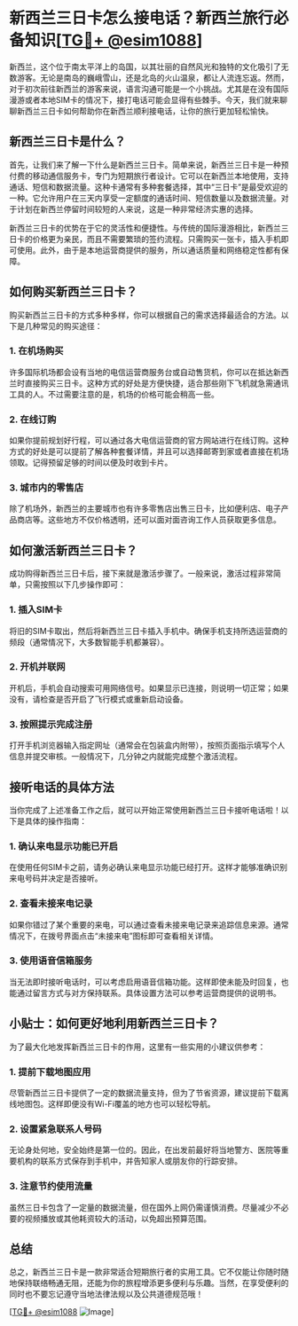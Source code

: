 # 新西兰三日卡怎么接电话？新西兰旅行必备知识[[TG💪+ @esim1088](https://t.me/s/esim1088)]

新西兰，这个位于南太平洋上的岛国，以其壮丽的自然风光和独特的文化吸引了无数游客。无论是南岛的巍峨雪山，还是北岛的火山温泉，都让人流连忘返。然而，对于初次前往新西兰的游客来说，语言沟通可能是一个小挑战。尤其是在没有国际漫游或者本地SIM卡的情况下，接打电话可能会显得有些棘手。今天，我们就来聊聊新西兰三日卡如何帮助你在新西兰顺利接电话，让你的旅行更加轻松愉快。

## 新西兰三日卡是什么？

首先，让我们来了解一下什么是新西兰三日卡。简单来说，新西兰三日卡是一种预付费的移动通信服务卡，专门为短期旅行者设计。它可以在新西兰本地使用，支持通话、短信和数据流量。这种卡通常有多种套餐选择，其中“三日卡”是最受欢迎的一种。它允许用户在三天内享受一定额度的通话时间、短信数量以及数据流量。对于计划在新西兰停留时间较短的人来说，这是一种非常经济实惠的选择。

新西兰三日卡的优势在于它的灵活性和便捷性。与传统的国际漫游相比，新西兰三日卡的价格更为亲民，而且不需要繁琐的签约流程。只需购买一张卡，插入手机即可使用。此外，由于是本地运营商提供的服务，所以通话质量和网络稳定性都有保障。

## 如何购买新西兰三日卡？

购买新西兰三日卡的方式多种多样，你可以根据自己的需求选择最适合的方法。以下是几种常见的购买途径：

### 1. 在机场购买

许多国际机场都会设有当地的电信运营商服务台或自动售货机，你可以在抵达新西兰时直接购买三日卡。这种方式的好处是方便快捷，适合那些刚下飞机就急需通讯工具的人。不过需要注意的是，机场的价格可能会稍高一些。

### 2. 在线订购

如果你提前规划好行程，可以通过各大电信运营商的官方网站进行在线订购。这种方式的好处是可以提前了解各种套餐详情，并且可以选择邮寄到家或者直接在机场领取。记得预留足够的时间以便及时收到卡片。

### 3. 城市内的零售店

除了机场外，新西兰的主要城市也有许多零售店出售三日卡，比如便利店、电子产品商店等。这些地方不仅价格透明，还可以面对面咨询工作人员获取更多信息。

## 如何激活新西兰三日卡？

成功购得新西兰三日卡后，接下来就是激活步骤了。一般来说，激活过程非常简单，只需按照以下几步操作即可：

### 1. 插入SIM卡

将旧的SIM卡取出，然后将新西兰三日卡插入手机中。确保手机支持所选运营商的频段（通常情况下，大多数智能手机都兼容）。

### 2. 开机并联网

开机后，手机会自动搜索可用网络信号。如果显示已连接，则说明一切正常；如果没有，请检查是否开启了飞行模式或重新启动设备。

### 3. 按照提示完成注册

打开手机浏览器输入指定网址（通常会在包装盒内附带），按照页面指示填写个人信息并提交审核。一般情况下，几分钟之内就能完成整个激活流程。

## 接听电话的具体方法

当你完成了上述准备工作之后，就可以开始正常使用新西兰三日卡接听电话啦！以下是具体的操作指南：

### 1. 确认来电显示功能已开启

在使用任何SIM卡之前，请务必确认来电显示功能已经打开。这样才能够准确识别来电号码并决定是否接听。

### 2. 查看未接来电记录

如果你错过了某个重要的来电，可以通过查看未接来电记录来追踪信息来源。通常情况下，在拨号界面点击“未接来电”图标即可查看相关详情。

### 3. 使用语音信箱服务

当无法即时接听电话时，可以考虑启用语音信箱功能。这样即使未能及时回复，也能通过留言方式与对方保持联系。具体设置方法可以参考运营商提供的说明书。

## 小贴士：如何更好地利用新西兰三日卡？

为了最大化地发挥新西兰三日卡的作用，这里有一些实用的小建议供参考：

### 1. 提前下载地图应用

尽管新西兰三日卡提供了一定的数据流量支持，但为了节省资源，建议提前下载离线地图包。这样即便没有Wi-Fi覆盖的地方也可以轻松导航。

### 2. 设置紧急联系人号码

无论身处何地，安全始终是第一位的。因此，在出发前最好将当地警方、医院等重要机构的联系方式保存到手机中，并告知家人或朋友你的行踪安排。

### 3. 注意节约使用流量

虽然三日卡包含了一定量的数据流量，但在国外上网仍需谨慎消费。尽量减少不必要的视频播放或其他耗资较大的活动，以免超出预算范围。

## 总结

总之，新西兰三日卡是一款非常适合短期旅行者的实用工具。它不仅能让你随时随地保持联络畅通无阻，还能为你的旅程增添更多便利与乐趣。当然，在享受便利的同时也不要忘记遵守当地法律法规以及公共道德规范哦！

[[TG💪+ @esim1088](https://t.me/s/esim1088) ![Image](https://i.postimg.cc/4NQfJmqS/Snipaste-2025-05-13-00-14-12.png)]